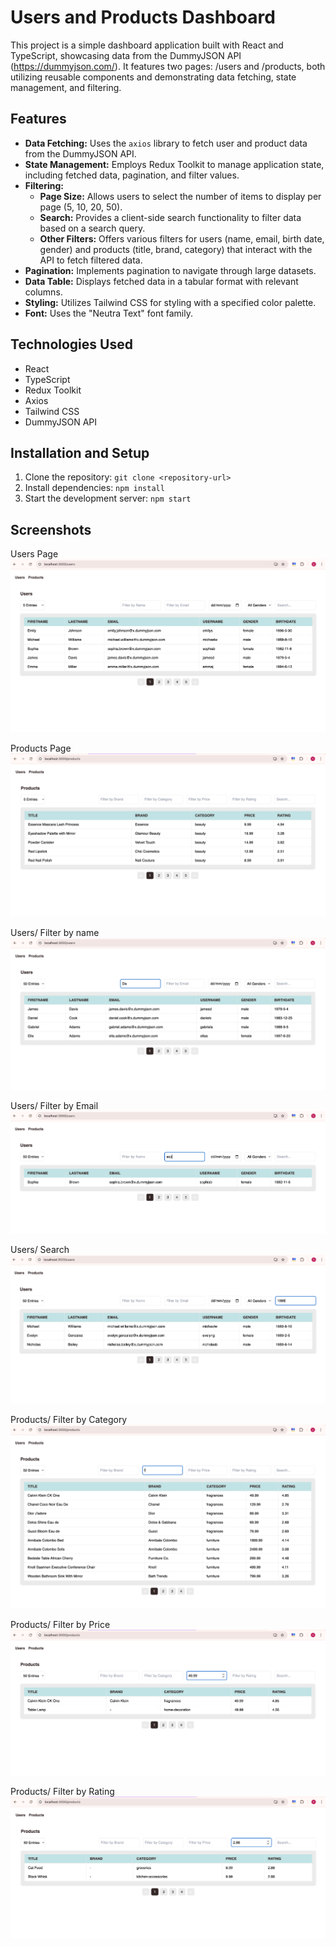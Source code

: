 # Users and Products Dashboard

This project is a simple dashboard application built with React and TypeScript, showcasing data from the DummyJSON API (https://dummyjson.com/). It features two pages: /users and /products, both utilizing reusable components and demonstrating data fetching, state management, and filtering.

## Features

* **Data Fetching:** Uses the `axios` library to fetch user and product data from the DummyJSON API.
* **State Management:** Employs Redux Toolkit to manage application state, including fetched data, pagination, and filter values.
* **Filtering:**
    * **Page Size:** Allows users to select the number of items to display per page (5, 10, 20, 50).
    * **Search:** Provides a client-side search functionality to filter data based on a search query.
    * **Other Filters:** Offers various filters for users (name, email, birth date, gender) and products (title, brand, category) that interact with the API to fetch filtered data.
* **Pagination:** Implements pagination to navigate through large datasets.
* **Data Table:** Displays fetched data in a tabular format with relevant columns.
* **Styling:** Utilizes Tailwind CSS for styling with a specified color palette.
* **Font:** Uses the "Neutra Text" font family.

## Technologies Used

* React
* TypeScript
* Redux Toolkit
* Axios
* Tailwind CSS
* DummyJSON API

## Installation and Setup

1. Clone the repository: `git clone <repository-url>`
2. Install dependencies: `npm install`
3. Start the development server: `npm start`

## Screenshots

Users Page
![Screenshot](src/assets/UsersPage.png)

Products Page
![Screenshot](src/assets/ProductsPage.png)

Users/ Filter by name
![Screenshot](src/assets/User:filterbyName.png)

Users/ Filter by Email
![Screenshot](src/assets/Users:filterByEmail.png)

Users/ Search
![Screenshot](src/assets/User:Search.png)

Products/ Filter by Category
![Screenshot](src/assets/Product:filterByCategory.png)

Products/ Filter by Price
![Screenshot](src/assets/Product:filterByPrice.png)

Products/ Filter by Rating
![Screenshot](src/assets/Product:filterByRating.png)